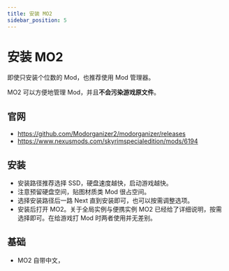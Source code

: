 ```yaml
---
title: 安装 MO2
sidebar_position: 5
---
```


# 安装 MO2

即使只安装个位数的 Mod，也推荐使用 Mod 管理器。

MO2 可以方便地管理 Mod，并且**不会污染游戏原文件**。

## 官网

- https://github.com/Modorganizer2/modorganizer/releases
- https://www.nexusmods.com/skyrimspecialedition/mods/6194

## 安装

- 安装路径推荐选择 SSD，硬盘速度越快，启动游戏越快。
- 注意预留硬盘空间，贴图材质类 Mod 很占空间。
- 选择安装路径后一路 Next 直到安装即可，也可以按需调整选项。
- 安装后打开 MO2。关于全局实例与便携实例 MO2 已经给了详细说明，按需选择即可。在给游戏打 Mod 时两者使用并无差别。

## 基础

- MO2 自带中文，
